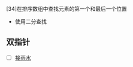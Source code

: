 [34]在排序数组中查找元素的第一个和最后一个位置

- 使用二分查找

## 双指针
- [ ] [接雨水](https://leetcode-cn.com/problems/trapping-rain-water/)


